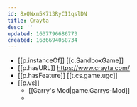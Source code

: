 ```yaml
---
id: 8xQWxm5K713RyCI1qslDN
title: Crayta
desc: ''
updated: 1637796686773
created: 1636694058734
---
```



- [[p.instanceOf]] [[c.SandboxGame]]
- [[p.hasURL]] https://www.crayta.com/
- [[p.hasFeature]] [[t.cs.game.ugc]]
- [[p.vs]] 
  - [[Garry's Mod|game.Garrys-Mod]]
  - 
